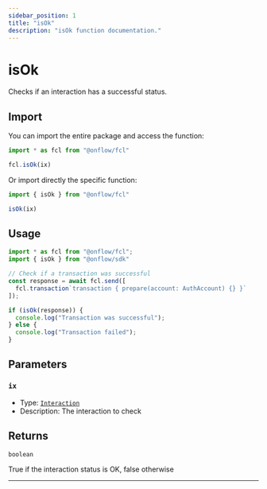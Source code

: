 ```yaml
---
sidebar_position: 1
title: "isOk"
description: "isOk function documentation."
---
```


<!-- THIS DOCUMENT IS AUTO-GENERATED FROM [onflow/fcl/../sdk/src/interaction/interaction.ts](https://github.com/onflow/fcl-js/tree/master/packages/fcl/../sdk/src/interaction/interaction.ts). DO NOT EDIT MANUALLY -->

# isOk

Checks if an interaction has a successful status.

## Import

You can import the entire package and access the function:

```typescript
import * as fcl from "@onflow/fcl"

fcl.isOk(ix)
```

Or import directly the specific function:

```typescript
import { isOk } from "@onflow/fcl"

isOk(ix)
```

## Usage

```typescript
import * as fcl from "@onflow/fcl";
import { isOk } from "@onflow/sdk"

// Check if a transaction was successful
const response = await fcl.send([
  fcl.transaction`transaction { prepare(account: AuthAccount) {} }`
]);

if (isOk(response)) {
  console.log("Transaction was successful");
} else {
  console.log("Transaction failed");
}
```

## Parameters

### `ix` 


- Type: [`Interaction`](../types#interaction)
- Description: The interaction to check


## Returns

`boolean`


True if the interaction status is OK, false otherwise

---